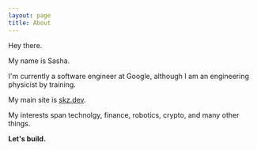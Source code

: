 ```yaml
---
layout: page
title: About
---
```


Hey there.

My name is Sasha.

I'm currently a software engineer at Google, although I am an engineering physicist by training. 

My main site is [skz.dev](https://skz.dev).

My interests span technolgy, finance, robotics, crypto, and many other things.

**Let's build.**
